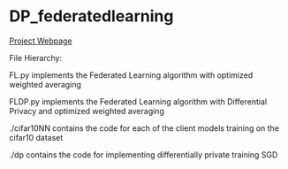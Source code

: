 # DP_federatedlearning

[Project Webpage](https://saramccarthy.github.io/federated-learning/)


File Hierarchy:

FL.py implements the Federated Learning algorithm with optimized weighted averaging

FLDP.py implements the Federated Learning algorithm with Differential Privacy and optimized weighted averaging

./cifar10NN contains the code for each of the client models training on the cifar10 dataset

./dp contains the code for implementing differentially private training SGD

